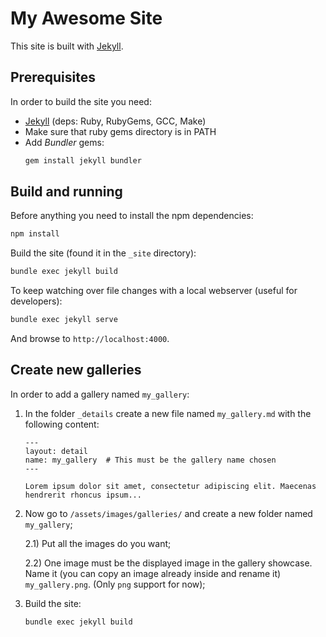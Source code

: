 # My Awesome Site

This site is built with [Jekyll](https://jekyllrb.com/).

## Prerequisites

In order to build the site you need:

* [Jekyll](https://jekyllrb.com/) (deps: Ruby, RubyGems, GCC, Make)
* Make sure that ruby gems directory is in PATH
* Add _Bundler_ gems: 
    ```bash
    gem install jekyll bundler
    ```

## Build and running

Before anything you need to install the npm dependencies:
```bash
npm install
```

Build the site (found it in the `_site` directory):
```bash
bundle exec jekyll build
```

To keep watching over file changes with a local webserver (useful for developers):
```bash
bundle exec jekyll serve
```
And browse to `http://localhost:4000`.

## Create new galleries

In order to add a gallery named `my_gallery`:

1) In the folder `_details` create a new file named `my_gallery.md` with the following content:
    ```
    ---
    layout: detail
    name: my_gallery  # This must be the gallery name chosen
    ---

    Lorem ipsum dolor sit amet, consectetur adipiscing elit. Maecenas hendrerit rhoncus ipsum...
    ```

2) Now go to `/assets/images/galleries/` and create a new folder named `my_gallery`;

    2.1) Put all the images do you want;

    2.2) One image must be the displayed image in the gallery showcase. Name it (you can copy an image already inside and rename it) `my_gallery.png`. (Only `png` support for now);

3) Build the site:
    ```bash
    bundle exec jekyll build
    ```